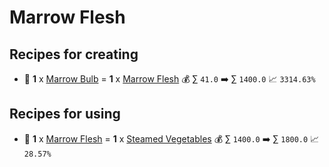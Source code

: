 # Marrow Flesh

## Recipes for creating

* 🍳 **1** x [Marrow Bulb](<Marrow Bulb.md>) = **1** x [Marrow Flesh](<Marrow Flesh.md>) 💰 ∑ `41.0` ➡️ ∑ `1400.0` 📈 `3314.63%`


## Recipes for using

* 🍳 **1** x [Marrow Flesh](<Marrow Flesh.md>) = **1** x [Steamed Vegetables](<Steamed Vegetables.md>) 💰 ∑ `1400.0` ➡️ ∑ `1800.0` 📈 `28.57%`
